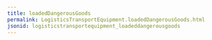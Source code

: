 ```yaml
---
title: loadedDangerousGoods
permalink: LogisticsTransportEquipment.loadedDangerousGoods.html
jsonid: logisticstransportequipment_loadeddangerousgoods
---
```


